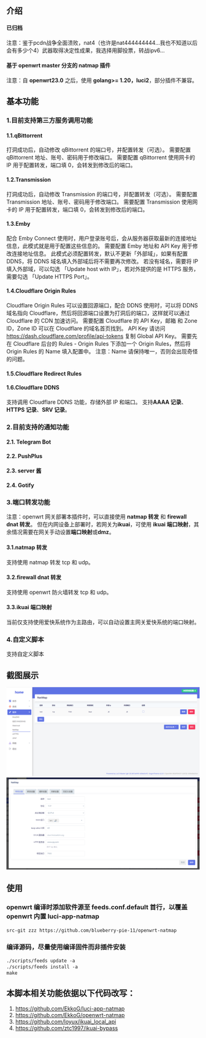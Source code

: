 ## 介绍

#### 已归档

注意：鉴于pcdn战争全面溃败，nat4（也许是nat444444444...我也不知道以后会有多少个4）武器取得决定性成果，我选择用脚投票，转战ipv6...

#### 基于 openwrt master 分支的 natmap 插件

注意：自 **openwrt23.0** 之后，使用 **golang>= 1.20，luci2**，部分插件不兼容。

## 基本功能

### 1.目前支持第三方服务调用功能

#### 1.1.qBittorrent

打洞成功后，自动修改 qBittorrent 的端口号，并配置转发（可选）。
需要配置 qBittorrent 地址、账号、密码用于修改端口。
需要配置 qBittorrent 使用网卡的 IP 用于配置转发，端口填 0，会转发到修改后的端口。

#### 1.2.Transmission

打洞成功后，自动修改 Transmission 的端口号，并配置转发（可选）。
需要配置 Transmission 地址、账号、密码用于修改端口。
需要配置 Transmission 使用网卡的 IP 用于配置转发，端口填 0，会转发到修改后的端口。

#### 1.3.Emby

配合 Emby Connect 使用时，用户登录账号后，会从服务器获取最新的连接地址信息，此模式就是用于配置这些信息的。
需要配置 Emby 地址和 API Key 用于修改连接地址信息。
此模式必须配置转发，默认不更新「外部域」，如果有配置 DDNS，将 DDNS 域名填入外部域后将不需要再次修改。
若没有域名，需要将 IP 填入外部域，可以勾选 「Update host with IP」，若对外提供的是 HTTPS 服务，需要勾选 「Update HTTPS Port」。

#### 1.4.Cloudflare Origin Rules

Cloudflare Origin Rules 可以设置回源端口，配合 DDNS 使用时，可以将 DDNS 域名指向 Cloudflare，然后将回源端口设置为打洞后的端口，这样就可以通过 Cloudflare 的 CDN 加速访问。
需要配置 Cloudflare 的 API Key，邮箱 和 Zone ID，Zone ID 可以在 Cloudflare 的域名首页找到。
API Key 请访问 https://dash.cloudflare.com/profile/api-tokens 复制 Global API Key。
需要先在 Cloudflare 后台的 Rules - Origin Rules 下添加一个 Origin Rules，然后将 Origin Rules 的 Name 填入配置中。
注意：Name 请保持唯一，否则会出现奇怪的问题。

#### 1.5.Cloudflare Redirect Rules

#### 1.6.Cloudflare DDNS

支持调用 Cloudflare DDNS 功能，存储外部 IP 和端口。
支持**AAAA 记录**、**HTTPS 记录**、**SRV 记录**。

### 2.目前支持的通知功能

#### 2.1. Telegram Bot

#### 2.2. PushPlus

#### 2.3. server 酱

#### 2.4. Gotify

### 3.端口转发功能

注意：openwrt 网关部署本插件时，可以直接使用 **natmap 转发** 和 **firewall dnat 转发**。 但在内网设备上部署时，若网关为**ikuai**，可使用 **ikuai 端口映射**，其余情况需要在网关手动设置**端口映射**或**dmz**。

#### 3.1.natmap 转发

支持使用 natmap 转发 tcp 和 udp。

#### 3.2.firewall dnat 转发

支持使用 openwrt 防火墙转发 tcp 和 udp。

#### 3.3.ikuai 端口映射

当前仅支持使用爱快系统作为主路由，可以自动设置主网关爱快系统的端口映射。

### 4.自定义脚本

支持自定义脚本

## 截图展示

![图1](./.img/natmap-1.png)
![图2](./.img/natmap-2.png)

## 使用

### openwrt 编译时添加软件源至 feeds.conf.default 首行，以覆盖 openwrt 内置 luci-app-natmap

```
src-git zzz https://github.com/blueberry-pie-11/openwrt-natmap
```

### 编译源码，尽量使用编译固件而非插件安装

```
./scripts/feeds update -a
./scripts/feeds install -a
make
```

## 本脚本相关功能依据以下代码改写：

1.  https://github.com/EkkoG/luci-app-natmap
2.  https://github.com/EkkoG/openwrt-natmap
3.  https://github.com/loyux/ikuai_local_api
4.  https://github.com/ztc1997/ikuai-bypass
